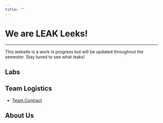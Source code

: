 ```yaml
---
title: ""
---
```


# We are LEAK Leeks!
-----
This website is a work in progress but will be updated throughout the semester. Stay tuned to see what leaks!


## Labs

## Team Logistics
- [ Team Contract ](https://docs.google.com/document/d/1Y-GYF5YOMuBmr2MSC1m23GcGJKfIQShC1cP6epcuzao/view)

## About Us

